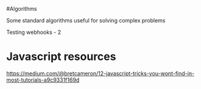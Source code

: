 #Algorithms

Some standard algorithms useful for solving complex problems


Testing webhooks - 2


# Javascript resources

https://medium.com/@bretcameron/12-javascript-tricks-you-wont-find-in-most-tutorials-a9c9331f169d
